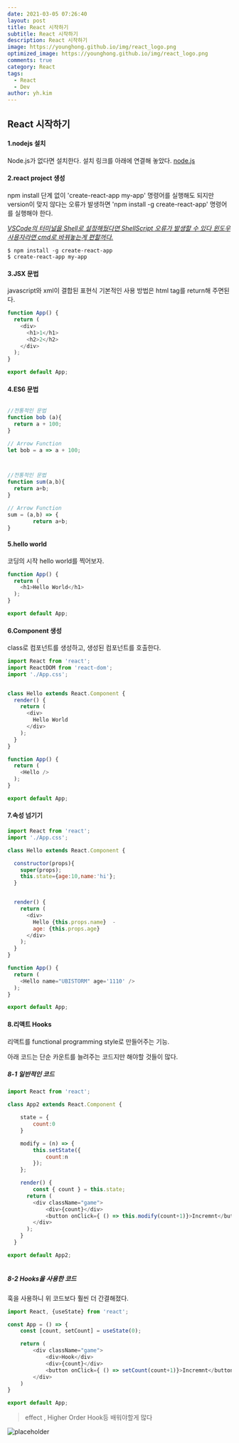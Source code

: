```yaml
---
date: 2021-03-05 07:26:40
layout: post
title: React 시작하기
subtitle: React 시작하기
description: React 시작하기
image: https://younghong.github.io/img/react_logo.png
optimized_image: https://younghong.github.io/img/react_logo.png
comments: true
category: React
tags:
  - React
  - Dev
author: yh.kim
---
```




## React 시작하기

#### 1.nodejs 설치

Node.js가 없다면 설치한다. 
설치 링크를 아래에 연결해 놓았다.
[node.js](https://nodejs.org/en/ "node js")

#### 2.react project 생성
npm install 단계 없이 'create-react-app my-app' 명령어를 실행해도 되지만
version이 맞지 않다는 오류가 발생하면 'npm install -g create-react-app' 명령어를 실행해야 한다.

<ins>*VSCode의 터미널을 Shell로 설정해뒀다면 ShellScript 오류가 발생할 수 있다
윈도우 사용자라면 cmd로 바꿔놓는게 편할꺼다.*</ins>
```shell
$ npm install -g create-react-app
$ create-react-app my-app
```

#### 3.JSX 문법
javascript와 xml이 결합된 표현식
기본적인 사용 방법은 html tag를 return해 주면된다.

```js
function App() {
  return (
    <div>
      <h1>1</h1>
      <h2>2</h2>
    </div>
  );
}

export default App;
```

#### 4.ES6 문법
```js

//전통적인 문법
function bob (a){
  return a + 100;
}

// Arrow Function
let bob = a => a + 100;



//전통적인 문법
function sum(a,b){
  return a+b;
}

// Arrow Function
sum = (a,b) => {
        return a+b;
}

```


#### 5.hello world
코딩의 시작 hello world를 찍어보자.
```js
function App() {
  return (
    <h1>Hello World</h1>
  );
}

export default App;
```


#### 6.Component 생성
class로 컴포넌트를 생성하고,
생성된 컴포넌트를 호출한다.
```js
import React from 'react';
import ReactDOM from 'react-dom';
import './App.css';


class Hello extends React.Component {
  render() {
    return (
      <div>
        Hello World
      </div>
    );
  }
}

function App() {
  return (
    <Hello />
  );
}

export default App;
```

#### 7.속성 넘기기
```js
import React from 'react';
import './App.css';

class Hello extends React.Component {

  constructor(props){
    super(props);
    this.state={age:10,name:'hi'};
  }


  render() {
    return (
      <div>
        Hello {this.props.name}  - 
        age: {this.props.age}
      </div>
    );
  }
}

function App() {
  return (
    <Hello name="UBISTORM" age='1110' />
  );
}

export default App;
```


#### 8.리액트 Hooks
리액트를 functional programming style로 만들어주는 기능.

아래 코드는 단순 카운트를 늘려주는 코드지만
해야할 것들이 많다.

##### 8-1 일반적인 코드
```js
import React from 'react';

class App2 extends React.Component {

    state = {
        count:0
    }

    modify = (n) => {
        this.setState({
            count:n
        });
    };

    render() {
        const { count } = this.state;
      return (
        <div className="game">
            <div>{count}</div>
            <button onClick={ () => this.modify(count+1)}>Incremnt</button>
        </div>
      );
    }
  }

export default App2;
  
```
##### 8-2 Hooks을 사용한 코드
훅을 사용하니 위 코드보다 훨씬 더 간결해졌다.
```js
import React, {useState} from 'react';

const App = () => {
    const [count, setCount] = useState(0);

    return (
        <div className="game">
            <div>Hook</div>
            <div>{count}</div>
            <button onClick={ () => setCount(count+1)}>Incremnt</button>
        </div>
    )
}

export default App;
```
>effect , Higher Order Hook등 배워야할게 많다

![placeholder](https://younghong.github.io/img/react_logo.png "install file")
























